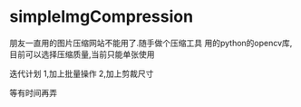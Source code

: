 # simpleImgCompression

朋友一直用的图片压缩网站不能用了.随手做个压缩工具
用的python的opencv库,目前可以选择压缩质量,当前只能单张使用

迭代计划
1,加上批量操作
2,加上剪裁尺寸

等有时间再弄
